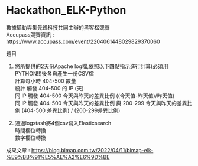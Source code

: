 # Hackathon_ELK-Python

數據驅動與集先鋒科技共同主辦的黑客松競賽  
Accupass競賽資訊 : https://www.accupass.com/event/2204061448029829370060  

題目
1. 將所提供的2天份Apache log檔,依照以下四點指示進行計算(必須用PYTHON!!)後各自產生一份CSV檔  
計算每小時 404-500 數量  
統計 觸發 404-500 的 IP (天)  
同 IP 觸發 404-500 今天與昨天的差異比例 ((今天值-昨天值)/昨天值)  
同 IP 觸發 404-500 今天與昨天的差異比例 與 200-299 今天與昨天的差異比例 (404-500 差異比例) / (200-299差異比例)  

2. 通過logstash將4個csv寫入Elasticsearch  
時間欄位轉換  
數字欄位轉換  

成果文章 : https://blog.bimap.com.tw/2022/04/11/bimap-elk-%E9%BB%91%E5%AE%A2%E6%9D%BE
